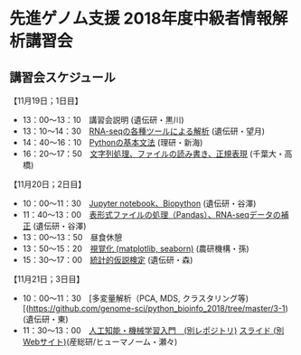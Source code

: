 # 先進ゲノム支援 2018年度中級者情報解析講習会

## 講習会スケジュール
【11月19日；1日目】  
* 13：00～13：10　講習会説明 (遺伝研・黒川)
* 13：10～14：30　[RNA-seqの各種ツールによる解析](https://github.com/genome-sci/python_bioinfo_2018/tree/master/1-1) (遺伝研・望月) 
* 14：40～16：10　[Pythonの基本文法](https://github.com/genome-sci/python_bioinfo_2018/tree/master/1-2) (理研・新海)
* 16：20～17：50　[文字列処理、ファイルの読み書き、正規表現](https://github.com/genome-sci/python_bioinfo_2018/tree/master/1-3) (千葉大・高橋)

【11月20日；2日目】  
* 10：00～11：30　[Jupyter notebook、Biopython](https://github.com/genome-sci/python_bioinfo_2018/tree/master/2-1_and_2-2) (遺伝研・谷澤)
* 11：40〜13：00　[表形式ファイルの処理（Pandas）、RNA-seqデータの補正](https://github.com/genome-sci/python_bioinfo_2018/tree/master/2-1_and_2-2) (遺伝研・谷澤)
* 13：00〜13：50　昼食休憩  
* 13：50〜15：20　[視覚化 (matplotlib, seaborn)](https://github.com/genome-sci/python_bioinfo_2018/tree/master/2-3) (農研機構・孫)
* 15：30〜17：00　[統計的仮説検定](https://github.com/genome-sci/python_bioinfo_2018/tree/master/2-4) (遺伝研・森)

【11月21日；3日目】  
* 10：00～11：30　[多変量解析（PCA, MDS, クラスタリング等)[(https://github.com/genome-sci/python_bioinfo_2018/tree/master/3-1) (遺伝研・東)
* 11：30～13：00　[人工知能・機械学習入門　(別レポジトリ)](https://github.com/HumanomeLab/mlcourse) [スライド (別Webサイト)](https://www.dropbox.com/s/ylg77wjqookgp7z/20181121nig_ml.pdf?dl=0)(産総研/ヒューマノーム・瀬々)
